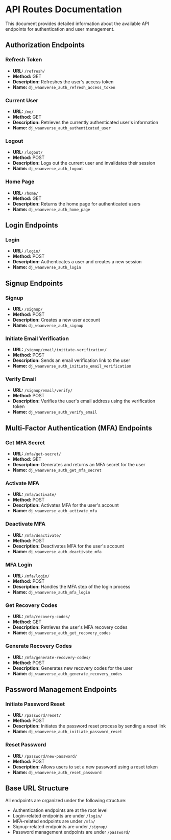 # API Routes Documentation

This document provides detailed information about the available API endpoints for authentication and user management.

## Authorization Endpoints

### Refresh Token

-   **URL:** `/refresh/`
-   **Method:** GET
-   **Description:** Refreshes the user's access token
-   **Name:** `dj_waanverse_auth_refresh_access_token`

### Current User

-   **URL:** `/me/`
-   **Method:** GET
-   **Description:** Retrieves the currently authenticated user's information
-   **Name:** `dj_waanverse_auth_authenticated_user`

### Logout

-   **URL:** `/logout/`
-   **Method:** POST
-   **Description:** Logs out the current user and invalidates their session
-   **Name:** `dj_waanverse_auth_logout`

### Home Page

-   **URL:** `/home/`
-   **Method:** GET
-   **Description:** Returns the home page for authenticated users
-   **Name:** `dj_waanverse_auth_home_page`

## Login Endpoints

### Login

-   **URL:** `/login/`
-   **Method:** POST
-   **Description:** Authenticates a user and creates a new session
-   **Name:** `dj_waanverse_auth_login`

## Signup Endpoints

### Signup

-   **URL:** `/signup/`
-   **Method:** POST
-   **Description:** Creates a new user account
-   **Name:** `dj_waanverse_auth_signup`

### Initiate Email Verification

-   **URL:** `/signup/email/initiate-verification/`
-   **Method:** POST
-   **Description:** Sends an email verification link to the user
-   **Name:** `dj_waanverse_auth_initiate_email_verification`

### Verify Email

-   **URL:** `/signup/email/verify/`
-   **Method:** POST
-   **Description:** Verifies the user's email address using the verification token
-   **Name:** `dj_waanverse_auth_verify_email`

## Multi-Factor Authentication (MFA) Endpoints

### Get MFA Secret

-   **URL:** `/mfa/get-secret/`
-   **Method:** GET
-   **Description:** Generates and returns an MFA secret for the user
-   **Name:** `dj_waanverse_auth_get_mfa_secret`

### Activate MFA

-   **URL:** `/mfa/activate/`
-   **Method:** POST
-   **Description:** Activates MFA for the user's account
-   **Name:** `dj_waanverse_auth_activate_mfa`

### Deactivate MFA

-   **URL:** `/mfa/deactivate/`
-   **Method:** POST
-   **Description:** Deactivates MFA for the user's account
-   **Name:** `dj_waanverse_auth_deactivate_mfa`

### MFA Login

-   **URL:** `/mfa/login/`
-   **Method:** POST
-   **Description:** Handles the MFA step of the login process
-   **Name:** `dj_waanverse_auth_mfa_login`

### Get Recovery Codes

-   **URL:** `/mfa/recovery-codes/`
-   **Method:** GET
-   **Description:** Retrieves the user's MFA recovery codes
-   **Name:** `dj_waanverse_auth_get_recovery_codes`

### Generate Recovery Codes

-   **URL:** `/mfa/generate-recovery-codes/`
-   **Method:** POST
-   **Description:** Generates new recovery codes for the user
-   **Name:** `dj_waanverse_auth_generate_recovery_codes`

## Password Management Endpoints

### Initiate Password Reset

-   **URL:** `/password/reset/`
-   **Method:** POST
-   **Description:** Initiates the password reset process by sending a reset link
-   **Name:** `dj_waanverse_auth_initiate_password_reset`

### Reset Password

-   **URL:** `/password/new-password/`
-   **Method:** POST
-   **Description:** Allows users to set a new password using a reset token
-   **Name:** `dj_waanverse_auth_reset_password`

## Base URL Structure

All endpoints are organized under the following structure:

-   Authentication endpoints are at the root level
-   Login-related endpoints are under `/login/`
-   MFA-related endpoints are under `/mfa/`
-   Signup-related endpoints are under `/signup/`
-   Password management endpoints are under `/password/`

